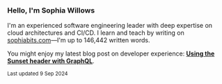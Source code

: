 ### Hello, I'm Sophia Willows

I'm an experienced software engineering leader with deep expertise on cloud architectures and CI/CD. I learn and teach by writing on [sophiabits.com](https://sophiabits.com/blog)—I'm up to 146,442 written words.

You might enjoy my latest blog post on developer experience: **[Using the Sunset header with GraphQL](https://sophiabits.com/blog/using-the-sunset-header-with-graphql)**.

<sub>Last updated 9 Sep 2024</sub>
